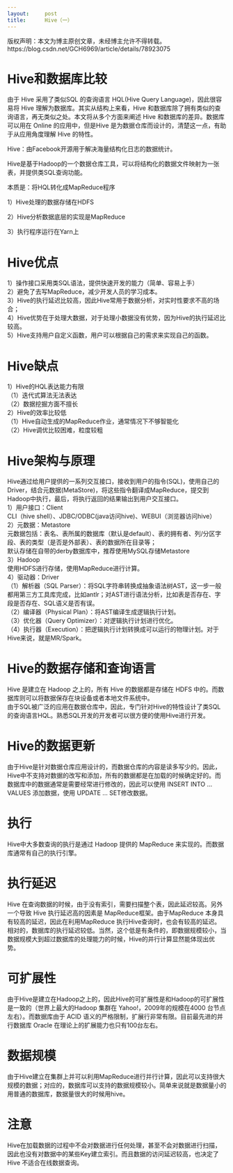 ```yaml
---
layout:     post
title:      Hive（一）
---
```

<div id="article_content" class="article_content clearfix csdn-tracking-statistics" data-pid="blog" data-mod="popu_307" data-dsm="post">
								<div class="article-copyright">
					版权声明：本文为博主原创文章，未经博主允许不得转载。					https://blog.csdn.net/GCH6969/article/details/78923075				</div>
								            <div id="content_views" class="markdown_views prism-atom-one-dark">
							<!-- flowchart 箭头图标 勿删 -->
							<svg xmlns="http://www.w3.org/2000/svg" style="display: none;"><path stroke-linecap="round" d="M5,0 0,2.5 5,5z" id="raphael-marker-block" style="-webkit-tap-highlight-color: rgba(0, 0, 0, 0);"></path></svg>
							<h1 id="hive和数据库比较">Hive和数据库比较</h1>

<p>由于 Hive 采用了类似SQL 的查询语言 HQL(Hive Query Language)，因此很容易将 Hive 理解为数据库。其实从结构上来看，Hive 和数据库除了拥有类似的查询语言，再无类似之处。本文将从多个方面来阐述 Hive 和数据库的差异。数据库可以用在 Online 的应用中，但是Hive 是为数据仓库而设计的，清楚这一点，有助于从应用角度理解 Hive 的特性。</p>

<p>Hive：由Facebook开源用于解决海量结构化日志的数据统计。</p>

<p>Hive是基于Hadoop的一个数据仓库工具，可以将结构化的数据文件映射为一张表，并提供类SQL查询功能。</p>

<p>本质是：将HQL转化成MapReduce程序</p>

<p>1）Hive处理的数据存储在HDFS</p>

<p>2）Hive分析数据底层的实现是MapReduce</p>

<p>3）执行程序运行在Yarn上</p>

<h1 id="hive优点">Hive优点</h1>

<p>1）操作接口采用类SQL语法，提供快速开发的能力（简单、容易上手） <br>
2）避免了去写MapReduce，减少开发人员的学习成本。 <br>
3）Hive的执行延迟比较高，因此Hive常用于数据分析，对实时性要求不高的场合； <br>
4）Hive优势在于处理大数据，对于处理小数据没有优势，因为Hive的执行延迟比较高。 <br>
5）Hive支持用户自定义函数，用户可以根据自己的需求来实现自己的函数。</p>

<h1 id="hive缺点">Hive缺点</h1>

<p>1）Hive的HQL表达能力有限 <br>
（1）迭代式算法无法表达 <br>
（2）数据挖掘方面不擅长 <br>
2）Hive的效率比较低 <br>
（1）Hive自动生成的MapReduce作业，通常情况下不够智能化 <br>
（2）Hive调优比较困难，粒度较粗</p>

<h1 id="hive架构与原理">Hive架构与原理</h1>

<p>Hive通过给用户提供的一系列交互接口，接收到用户的指令(SQL)，使用自己的Driver，结合元数据(MetaStore)，将这些指令翻译成MapReduce，提交到Hadoop中执行，最后，将执行返回的结果输出到用户交互接口。 <br>
1）用户接口：Client <br>
CLI（hive shell）、JDBC/ODBC(java访问hive)、WEBUI（浏览器访问hive） <br>
2）元数据：Metastore <br>
元数据包括：表名、表所属的数据库（默认是default）、表的拥有者、列/分区字段、表的类型（是否是外部表）、表的数据所在目录等； <br>
默认存储在自带的derby数据库中，推荐使用MySQL存储Metastore <br>
3）Hadoop <br>
使用HDFS进行存储，使用MapReduce进行计算。 <br>
4）驱动器：Driver <br>
（1）解析器（SQL Parser）：将SQL字符串转换成抽象语法树AST，这一步一般都用第三方工具库完成，比如antlr；对AST进行语法分析，比如表是否存在、字段是否存在、SQL语义是否有误。 <br>
（2）编译器（Physical Plan）：将AST编译生成逻辑执行计划。 <br>
（3）优化器（Query Optimizer）：对逻辑执行计划进行优化。 <br>
（4）执行器（Execution）：把逻辑执行计划转换成可以运行的物理计划。对于Hive来说，就是MR/Spark。</p>



<h1 id="hive的数据存储和查询语言">Hive的数据存储和查询语言</h1>

<p>Hive 是建立在 Hadoop 之上的，所有 Hive 的数据都是存储在 HDFS 中的。而数据库则可以将数据保存在块设备或者本地文件系统中。 <br>
由于SQL被广泛的应用在数据仓库中，因此，专门针对Hive的特性设计了类SQL的查询语言HQL。熟悉SQL开发的开发者可以很方便的使用Hive进行开发。</p>



<h1 id="hive的数据更新">Hive的数据更新</h1>

<p>由于Hive是针对数据仓库应用设计的，而数据仓库的内容是读多写少的。因此，Hive中不支持对数据的改写和添加，所有的数据都是在加载的时候确定好的。而数据库中的数据通常是需要经常进行修改的，因此可以使用 INSERT INTO …  VALUES 添加数据，使用 UPDATE … SET修改数据。</p>



<h1 id="执行">执行</h1>

<p>Hive中大多数查询的执行是通过 Hadoop 提供的 MapReduce 来实现的。而数据库通常有自己的执行引擎。</p>



<h1 id="执行延迟">执行延迟</h1>

<p>Hive 在查询数据的时候，由于没有索引，需要扫描整个表，因此延迟较高。另外一个导致 Hive 执行延迟高的因素是 MapReduce框架。由于MapReduce 本身具有较高的延迟，因此在利用MapReduce 执行Hive查询时，也会有较高的延迟。相对的，数据库的执行延迟较低。当然，这个低是有条件的，即数据规模较小，当数据规模大到超过数据库的处理能力的时候，Hive的并行计算显然能体现出优势。</p>

<h1 id="可扩展性">可扩展性</h1>

<p>由于Hive是建立在Hadoop之上的，因此Hive的可扩展性是和Hadoop的可扩展性是一致的（世界上最大的Hadoop 集群在 Yahoo!，2009年的规模在4000 台节点左右）。而数据库由于 ACID 语义的严格限制，扩展行非常有限。目前最先进的并行数据库 Oracle 在理论上的扩展能力也只有100台左右。</p>



<h1 id="数据规模">数据规模</h1>

<p>由于Hive建立在集群上并可以利用MapReduce进行并行计算，因此可以支持很大规模的数据；对应的，数据库可以支持的数据规模较小。简单来说就是数据量小的用普通的数据库，数据量很大的时候用hive。</p>

<h1 id="注意">注意</h1>

<p>Hive在加载数据的过程中不会对数据进行任何处理，甚至不会对数据进行扫描，因此也没有对数据中的某些Key建立索引。而且数据的访问延迟较高，也决定了 Hive 不适合在线数据查询。</p>            </div>
						<link href="https://csdnimg.cn/release/phoenix/mdeditor/markdown_views-9e5741c4b9.css" rel="stylesheet">
                </div>